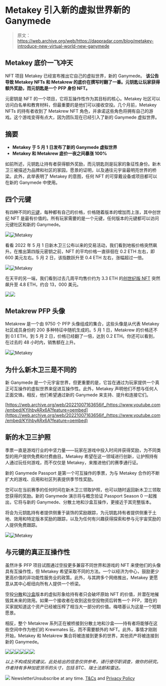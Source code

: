 # Metakey 引入新的虚拟世界新的 Ganymede

> 原文：<https://web.archive.org/web/https://dappradar.com/blog/metakey-introduce-new-virtual-world-new-ganymede>

## Metakey 底价一飞冲天

NFT 项目 Metakey 已经宣布推出它自己的虚拟世界，新的 Ganymede。 **该公告导致 Metakey NFTs 和 Metakrew 的底价在撰写时翻了一番。元钥匙让玩家获得额外奖励，而元钥匙是一个 PFP 身份 NFT。**

元密钥是 NFT 的一个项目，它将互操作性作为其目标的核心。Metakey 社区可以访问白名单和教育材料，但最重要的是他们可以接收空投。几个月前，Metakey NFTs 的持有者收到了 Metakrew NFT 角色，并承诺这些角色将拥有自己的游戏。这个游戏变得有点大，因为团队现在已经引入了新的 Ganymede 虚拟世界。

## 摘要

*   **Metakey 于 5 月 1 日发布了新的 Ganymede 虚拟世界**
*   **Metakey 和 Metakrew 底价一夜之间暴涨 100%**

如前所述，元钥匙让持有者获得额外奖励，而元钥匙则是玩家的象征性身份。新木卫三被描述为品牌和社区的家园，愿景的证明，以及通往元宇宙最明亮世界的桥梁。此外，此举表明了 Metakey 的意图，任何 NFT 的可穿戴设备或项目都可以在新的 Ganymede 中使用。

## 四个元键

有四种不同的[元键](https://web.archive.org/web/20221007163656/https://dappradar.com/hub/assets/eth/0x10daa9f4c0f985430fde4959adb2c791ef2ccf83/1)，每种都有自己的价格，价格随着版本的增加而上涨，其中创世纪 NFT 是最有价值的。所有玩家需要的是一个元键，任何版本的元键都可以访问元键社区和新的 Ganymede。

![](img/a30974bb5c1308c3af0bc319639903e9.png)![Metakey](img/cf5cb483edea33a8a6066842fb3f9079.png)

看看 2022 年 5 月 1 日新木卫三公布以来的交易活动，我们看到地板价格突然飙升。在推出第四版元密钥之前，NFT 的平均价格一直徘徊在 0.2 ETH 左右，即 600 美元左右。5 月 2 日，该指数跃升至 0.4 ETH 左右，涨幅超过一倍。

![](img/3ee74d89a4858a5f969a2a262909e668.png)![Metakey](img/580bb25811e6d9fa061778018fbd7869.png)

在天平的另一端，我们看到过去几周平均售价约为 3.3 ETH 的[创世纪版 NFT](https://web.archive.org/web/20221007163656/https://dappradar.com/hub/assets/eth/0x10daa9f4c0f985430fde4959adb2c791ef2ccf83/1) 突然飙升至 4.8 ETH，约合 13，000 美元。

![](img/712b60eef5fe48a4d87c93a432d368c7.png)![](img/d513a14cd8719494ac1db83e753a55c7.png)

## Metakrew PFP 头像

Metakrew 是一个由 9750 个 PFP 头像组成的集合，这些头像是从代表 Metakey 社区成员身份的 200 多种特征中随机生成的。5 月 1 日，Metakrew 的价格还不到 0.1 ETH，到 5 月 2 日，价格已经翻了一倍，达到 0.2 ETH。你还可以看到，在过去的 48 小时内，销售额在上升。

![](img/e2403b66c423d93f1e1f9aeedabc8506.png)![Metakey](img/e18feceb4f6ae45f5d587edb61af579d.png)

## 为什么新木卫三是不同的

新 Ganymede 是一个元宇宙世界，但更重要的是，它旨在通过为玩家提供一个真正可互操作的虚拟世界来促进互操作性。此外，Metakey 声明他们不想与任何人正面交锋。相反，他们希望通过新的 Ganymede 来支持、提升和连接它们。

[https://web.archive.org/web/20221007163656if_/https://www.youtube.com/embed/KYihbyARx6A?feature=oembed](https://web.archive.org/web/20221007163656if_/https://www.youtube.com/embed/KYihbyARx6A?feature=oembed)

## 新的木卫三护照

季票一直是游戏行业的中坚力量——玩家在游戏中投入时间并获得奖励，为不同类型的用户提供免费和付费曲目。Metakey 希望在这一领域进行创新，让护照持有人通过玩任何游戏，而不仅仅是 Metakey，来推进他们的赛季通行证。

新的 Ganymede Passport 是第一个可互操作的季票，为与 Metakey 合作的不断扩大的游戏、应用和社区列表提供季节性奖励。

您可以在当前赛季的任何时间在新木卫三领取护照，也可以随时返回新木卫三领取您获得的奖励。新的 Ganymede 演示将与概念验证 Passport Season 0 一起推出，它将与新的 Ganymede、分散土地和沙盒互操作，更接近于其完整版本。

将会为元钥匙持有者提供侧重于装饰的奖励跟踪，为元钥匙持有者提供侧重于土地、效用和特定版本奖励的跟踪，以及为任何有兴趣获得探索和参与元宇宙奖励的人提供免费跟踪。

![](img/1ace18d23bfce8bc5ef3f69da899330f.png)![Metakey](img/f1cd7731c798bc493b514307026b49f3.png)

## 与元键的真正互操作性

虽然许多 PFP 项目试图通过空投更多兼容不同世界和游戏的 NFT 来使他们的头像具有互操作性，但 Metakey 希望采取不同的方法。一个以经济为中心，鼓励更少更高价值的非功能性服务业的政策。此外，与其跨多个网络推出，Metakey 更愿意从其中心枢纽向所有人提供一个桥梁。

空投[分散](https://web.archive.org/web/20221007163656/https://dappradar.com/ethereum/marketplaces/decentraland)和[沙盒](https://web.archive.org/web/20221007163656/https://dappradar.com/ethereum/games/the-sandbox)版本的虚拟形象给持有者只会破坏原始 NFT 的价值，并潜在地摧毁其未来的效用。如果一个接收者在收到这些空投物资后转售一个 PFP，潜在的买家就知道这个资产已经被压榨了相当大一部分的价值。梅塔基认为这是一个短期愿景。

相反，整个 Metakrew 系列正在被桥接到分散土地和沙盒——持有者将能够在这些空间中作为他们的 Krewmates 玩，而不需要额外的 NFT。此外，事情才刚刚开始，Metakey 和 Metakrew 集合将被连接到更多的世界，其他资产将被连接到新的 Ganymede。

[](https://web.archive.org/web/20221007163656/https://dappradar.com/blog/what-are-non-fungible-tokens-nfts)[![](img/87befc4a1e42119d30e207f259589417.png)<picture>![](img/695b27fb818191117e453418b42bd9c6.png)</picture>](https://web.archive.org/web/20221007163656/https://dappradar.com/blog/what-are-non-fungible-tokens-nfts)[](https://web.archive.org/web/20221007163656/https://dappradar.com/nft/marketplaces)[![](img/87befc4a1e42119d30e207f259589417.png)<picture>![](img/f45c85af67ebaaea971955970cff9b7f.png)</picture>](https://web.archive.org/web/20221007163656/https://dappradar.com/nft/marketplaces)[](https://web.archive.org/web/20221007163656/https://dappradar.com/nft/sales)[![](img/87befc4a1e42119d30e207f259589417.png)<picture>![](img/205d4508fb2ce86532a2d2dc71b5b1a4.png)</picture>](https://web.archive.org/web/20221007163656/https://dappradar.com/nft/sales)

*以上不构成投资建议。此处给出的信息仅供参考。请行使尽职调查，做你的研究。作者持有多种加密货币的头寸，包括 BTC、瑞士法郎和雷达。*

![](img/6d5a4a2d609c56e1a5771717e54ba759.png) NewsletterUnsubscribe at any time. [T&Cs](https://web.archive.org/web/20221007163656/https://dappradar.com/terms) and [Privacy Policy](https://web.archive.org/web/20221007163656/https://dappradar.com/privacy-policy)